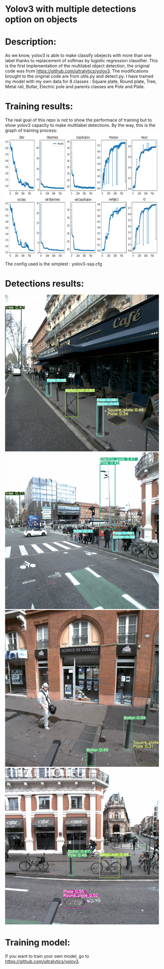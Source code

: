 # Yolov3 with multiple detections option on objects

# Description:
As we know, yolov3 is able to make classify obejects with more than one label thanks to replacement of softmax by logistic regression classifier.
This is the first implementation of the multilabel object detection, the original code was from https://github.com/ultralytics/yolov3.
The modifications brought to the original code are from utils.py and detect.py.
I have trained my model with my own data for 8 classes : Square plate, Round plate, Tree, Metal rail, Bollar, Electric pole and parents classes are Pole and Plate.
# Training results:
The real goal of this repo is not to show the performace of training but to show yolov3 capacity to make multilabel detections.
By the way, this is the graph of training process:
<img src="https://github.com/herybala/yolov3-multilabel-detections/blob/master/data/v2/results.png" height="416" width="1024">
The config used is the simplest : yolov3-ssp.cfg
# Detections results:
<img src="https://github.com/herybala/yolov3-multilabel-detections/blob/master/output/det1.jpg" height="512" width="512">
<img src="https://github.com/herybala/yolov3-multilabel-detections/blob/master/output/det2.jpg" height="512" width="512">
<img src="https://github.com/herybala/yolov3-multilabel-detections/blob/master/output/det3.jpg" height="512" width="512">
<img src="https://github.com/herybala/yolov3-multilabel-detections/blob/master/output/det4.jpg" height="512" width="512">

# Training model:
If you want to train your own model, go to https://github.com/ultralytics/yolov3.
